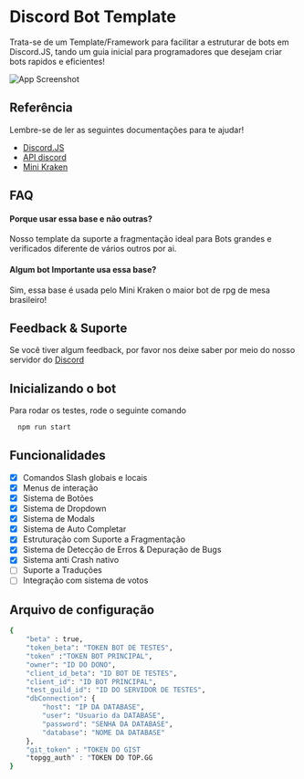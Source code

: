
# Discord Bot Template

Trata-se de um Template/Framework para facilitar a estruturar de bots em Discord.JS, tando um guia inicial para programadores que desejam criar bots rapidos e eficientes!

![App Screenshot](https://raw.githubusercontent.com/Mini-Kraken/Bot-Template/main/banner.png)


## Referência
Lembre-se de ler as seguintes documentações para te ajudar!
 - [Discord.JS](https://discord.js.org)
 - [API discord](https://discord.com/developers/docs/intro)
 - [Mini Kraken](https://minikrakne.tk)


## FAQ

#### Porque usar essa base e não outras?

Nosso template da suporte a fragmentação ideal para Bots grandes e verificados diferente de vários outros por ai.

#### Algum bot Importante usa essa base?

Sim, essa base é usada pelo Mini Kraken o maior bot de rpg de mesa brasileiro!


## Feedback & Suporte

Se você tiver algum feedback, por favor nos deixe saber por meio do nosso servidor do [Discord](https://discord.com/invite/Nm3CypkQaq)


## Inicializando o bot

Para rodar os testes, rode o seguinte comando

```bash
  npm run start
```


## Funcionalidades

- [X]  Comandos Slash globais e locais
- [X]  Menus de interação
- [X]  Sistema de Botões
- [X]  Sistema de Dropdown
- [X]  Sistema de Modals
- [X]  Sistema de Auto Completar
- [X]  Estruturação com Suporte a Fragmentação
- [X]  Sistema de Detecção de Erros & Depuração de Bugs
- [X]  Sistema anti Crash nativo
- [ ]  Suporte a Traduções
- [ ]  Integração com sistema de votos

## Arquivo de configuração

```bash
{	
	"beta" : true,
	"token_beta": "TOKEN BOT DE TESTES",
	"token" :"TOKEN BOT PRINCIPAL",
	"owner": "ID DO DONO",
	"client_id_beta": "ID BOT DE TESTES",
	"client_id": "ID BOT PRINCIPAL",
	"test_guild_id": "ID DO SERVIDOR DE TESTES",
	"dbConnection": {
		"host": "IP DA DATABASE", 
		"user": "Usuario da DATABASE",
		"password": "SENHA DA DATABASE",
		"database": "NOME DA DATABASE"
	},
	"git_token" : "TOKEN DO GIST
	"topgg_auth" : "TOKEN DO TOP.GG
}
```

